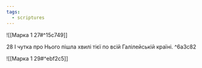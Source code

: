 ```yaml
---
tags:
  - scriptures
---
```


![[Марка 1 27#^15c749]]

28 І чутка про Нього пішла хвилі тієї по всій Галілейській країні. ^6a3c82

![[Марка 1 29#^ebf2c5]]